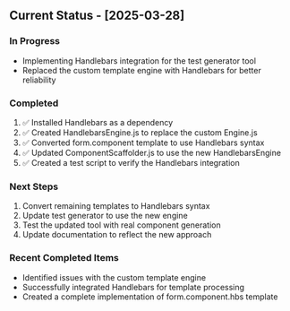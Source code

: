 ## Current Status - [2025-03-28]

### In Progress
- Implementing Handlebars integration for the test generator tool
- Replaced the custom template engine with Handlebars for better reliability

### Completed
1. ✅ Installed Handlebars as a dependency
2. ✅ Created HandlebarsEngine.js to replace the custom Engine.js
3. ✅ Converted form.component template to use Handlebars syntax
4. ✅ Updated ComponentScaffolder.js to use the new HandlebarsEngine
5. ✅ Created a test script to verify the Handlebars integration

### Next Steps
1. Convert remaining templates to Handlebars syntax
2. Update test generator to use the new engine
3. Test the updated tool with real component generation
4. Update documentation to reflect the new approach

### Recent Completed Items
- Identified issues with the custom template engine
- Successfully integrated Handlebars for template processing
- Created a complete implementation of form.component.hbs template
